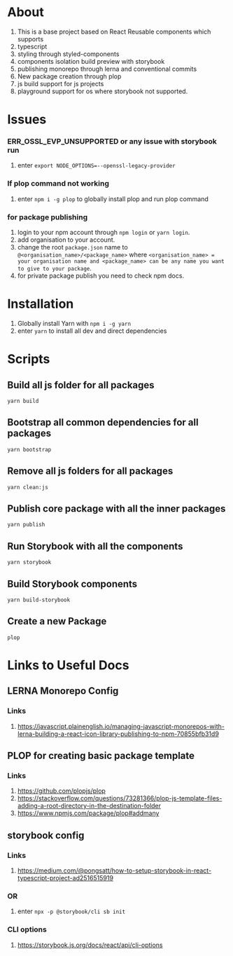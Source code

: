# About
1. This is a base project based on React Reusable components which supports 
2. typescript
3. styling through styled-components 
4. components isolation build preview with storybook
5. publishing monorepo through lerna and conventional commits
6. New package creation through plop
7. js build support for js projects
8. playground support for os where storybook not supported.



# Issues
### ERR_OSSL_EVP_UNSUPPORTED or any issue with storybook run
1. enter `export NODE_OPTIONS=--openssl-legacy-provider`
### If plop command not working
1. enter  `npm i -g plop` to globally install plop and run plop command
### for package publishing 
1. login to your npm account through `npm login` or `yarn login`.
2. add organisation to your account.
3. change the root `package.json` name to `@<organisation_name>/<package_name>` where `<organisation_name> = your organisation name and <package_name> can be any name you want to give to your package`.
4. for private package publish you need to check npm docs.

# Installation
1. Globally install Yarn with `npm i -g yarn`
2. enter `yarn` to install all dev and direct dependencies

# Scripts
## Build all js folder for all packages
`yarn build`
## Bootstrap all common dependencies for all packages 
`yarn bootstrap`
## Remove all js folders for all packages
`yarn clean:js`
## Publish core package with all the inner packages
`yarn publish`
## Run Storybook with all the components
`yarn storybook`
## Build Storybook components
`yarn build-storybook`
## Create a new Package
`plop`


# Links to Useful Docs

## LERNA Monorepo Config
### Links
1. https://javascript.plainenglish.io/managing-javascript-monorepos-with-lerna-building-a-react-icon-library-publishing-to-npm-70855bfb31d9

## PLOP for creating basic package template
### Links
1. https://github.com/plopjs/plop
2. https://stackoverflow.com/questions/73281366/plop-js-template-files-adding-a-root-directory-in-the-destination-folder
3. https://www.npmjs.com/package/plop#addmany

## storybook config 
### Links
1. https://medium.com/@pongsatt/how-to-setup-storybook-in-react-typescript-project-ad2516515919

### OR
1. enter `npx -p @storybook/cli sb init`


### CLI options
1. https://storybook.js.org/docs/react/api/cli-options


